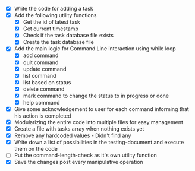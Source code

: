 - [X] Write the code for adding a task
- [X] Add the following utility functions 
  - [X] Get the id of latest task
  - [X] Get current timestamp
  - [X] Check if the task database file exists
  - [X] Create the task database file
- [X] Add the main logic for Command Line interaction using while loop
  - [X] add command
  - [X] quit command
  - [X] update command
  - [X] list command
  - [X] list based on status
  - [X] delete command
  - [X] mark command to change the status to in progress or done 
  - [X] help command
- [X] Give some acknowledgement to user for each command informing that his action is completed
- [X] Modularizing the entire code into multiple files for easy management
- [X] Create a file with tasks array when nothing exists yet
- [X] Remove any hardcoded values - Didn't find any
- [X] Write down a list of possibilities in the testing-document and execute them on the code
- [ ] Put the command-length-check as it's own utility function
- [X] Save the changes post every manipulative operation